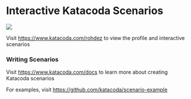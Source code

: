 # Interactive Katacoda Scenarios

[![](http://shields.katacoda.com/katacoda/rohdez/count.svg)](https://www.katacoda.com/rohdez "Get your profile on Katacoda.com")

Visit https://www.katacoda.com/rohdez to view the profile and interactive scenarios

### Writing Scenarios
Visit https://www.katacoda.com/docs to learn more about creating Katacoda scenarios

For examples, visit https://github.com/katacoda/scenario-example
